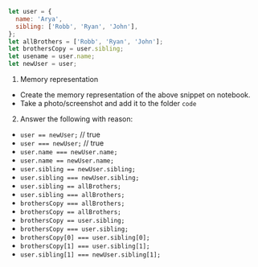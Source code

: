 ```js
let user = {
  name: 'Arya',
  sibling: ['Robb', 'Ryan', 'John'],
};
let allBrothers = ['Robb', 'Ryan', 'John'];
let brothersCopy = user.sibling;
let usename = user.name;
let newUser = user;
```

1. Memory representation

- Create the memory representation of the above snippet on notebook.
- Take a photo/screenshot and add it to the folder `code`

<!-- To add this image here use ![name](./hello.jpg) -->

2. Answer the following with reason:

- `user == newUser;` // true
- `user === newUser;` // true
- `user.name === newUser.name;`
- `user.name == newUser.name;`
- `user.sibling == newUser.sibling;`
- `user.sibling === newUser.sibling;`
- `user.sibling == allBrothers;`
- `user.sibling === allBrothers;`
- `brothersCopy === allBrothers;`
- `brothersCopy == allBrothers;`
- `brothersCopy == user.sibling;`
- `brothersCopy === user.sibling;`
- `brothersCopy[0] === user.sibling[0];`
- `brothersCopy[1] === user.sibling[1];`
- `user.sibling[1] === newUser.sibling[1];`
